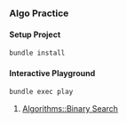 ### Algo Practice

#### Setup Project

```bash
bundle install
```

#### Interactive Playground

```bash
bundle exec play
```

1. [Algorithms::Binary Search](algorithms/binary-search.rb)